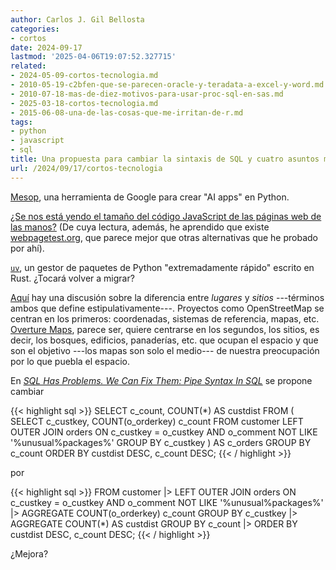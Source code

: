 ```yaml
---
author: Carlos J. Gil Bellosta
categories:
- cortos
date: 2024-09-17
lastmod: '2025-04-06T19:07:52.327715'
related:
- 2024-05-09-cortos-tecnologia.md
- 2010-05-19-c2bfen-que-se-parecen-oracle-y-teradata-a-excel-y-word.md
- 2010-07-18-mas-de-diez-motivos-para-usar-proc-sql-en-sas.md
- 2025-03-18-cortos-tecnologia.md
- 2015-06-08-una-de-las-cosas-que-me-irritan-de-r.md
tags:
- python
- javascript
- sql
title: Una propuesta para cambiar la sintaxis de SQL y cuatro asuntos más
url: /2024/09/17/cortos-tecnologia
---
```


[Mesop](https://google.github.io/mesop/), una herramienta de Google para crear "AI apps" en Python.

[¿Se nos está yendo el tamaño del código JavaScript de las páginas web de las manos?](https://infrequently.org/2024/08/object-lesson/) (De cuya lectura, además, he aprendido que existe [webpagetest.org](https://www.webpagetest.org/), que parece mejor que otras alternativas que he probado por ahí).

[`uv`](https://astral.sh/blog/uv-unified-python-packaging), un gestor de paquetes de Python "extremadamente rápido" escrito en Rust. ¿Tocará volver a migrar?

[Aquí](https://www.dbreunig.com/2024/07/31/towards-standardizing-place.html) hay una discusión sobre la diferencia entre _lugares_ y _sitios_ ---términos ambos que define estipulativamente---. Proyectos como OpenStreetMap se centran en los primeros: coordenadas, sistemas de referencia, mapas, etc. [Overture Maps](https://overturemaps.org/), parece ser, quiere centrarse en los segundos, los sitios, es decir, los bosques, edificios, panaderías, etc. que ocupan el espacio y que son el objetivo ---los mapas son solo el medio--- de nuestra preocupación por lo que puebla el espacio.

En [_SQL Has Problems. We Can Fix Them: Pipe Syntax In SQL_](https://research.google/pubs/sql-has-problems-we-can-fix-them-pipe-syntax-in-sql/) se propone cambiar

{{< highlight sql >}}
SELECT c_count, COUNT(*) AS custdist
FROM
    ( SELECT c_custkey, COUNT(o_orderkey) c_count
    FROM customer
    LEFT OUTER JOIN orders ON c_custkey = o_custkey
        AND o_comment NOT LIKE '%unusual%packages%'
    GROUP BY c_custkey
    ) AS c_orders
GROUP BY c_count
ORDER BY custdist DESC, c_count DESC;
{{< / highlight >}}

por

{{< highlight sql >}}
FROM customer
|> LEFT OUTER JOIN orders ON c_custkey = o_custkey
        AND o_comment NOT LIKE '%unusual%packages%'
|> AGGREGATE COUNT(o_orderkey) c_count
   GROUP BY c_custkey
|> AGGREGATE COUNT(*) AS custdist
   GROUP BY c_count
|> ORDER BY custdist DESC, c_count DESC;
{{< / highlight >}}

¿Mejora?